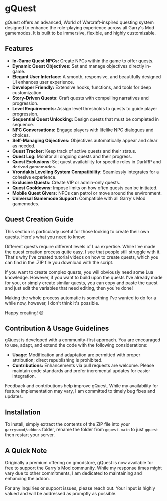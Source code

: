 # gQuest

gQuest offers an advanced, World of Warcraft-inspired questing system designed to enhance the role-playing experience across all Garry's Mod gamemodes. It is built to be immersive, flexible, and highly customizable.

## Features

- **In-Game Quest NPCs:** Create NPCs within the game to offer quests.
- **Dynamic Quest Objectives:** Set and manage objectives directly in-game.
- **Elegant User Interface:** A smooth, responsive, and beautifully designed UI enhances user experience.
- **Developer Friendly:** Extensive hooks, functions, and tools for deep customization.
- **Story-Driven Quests:** Craft quests with compelling narratives and progression.
- **Level Requirements:** Assign level thresholds to quests to guide player progression.
- **Sequential Quest Unlocking:** Design quests that must be completed in sequence.
- **NPC Conversations:** Engage players with lifelike NPC dialogues and choices.
- **Self-Managing Objectives:** Objectives automatically appear and clear as needed.
- **Quest Tracker:** Keep track of active quests and their status.
- **Quest Log:** Monitor all ongoing quests and their progress.
- **Quest Exclusions:** Set quest availability for specific roles in DarkRP and derived gamemodes.
- **Vrondakis Leveling System Compatibility:** Seamlessly integrates for a cohesive experience.
- **Exclusive Quests:** Create VIP or admin-only quests.
- **Quest Cooldowns:** Impose limits on how often quests can be initiated.
- **Mobile Quest Givers:** NPCs can patrol or move around the environment.
- **Universal Gamemode Support:** Compatible with all Garry's Mod gamemodes.

## Quest Creation Guide

This section is particularly useful for those looking to create their own quests. Here's what you need to know:

Different quests require different levels of Lua expertise. While I've made the quest creation process quite easy, I see that people still struggle with it. That's why I've created tutorial videos on how to create quests, which you can find in the .ZIP file you download with the script.

If you want to create complex quests, you will obviously need some Lua knowledge. However, if you want to build upon the quests I've already made for you, or simply create similar quests, you can copy and paste the quest and just edit the variables that need editing, then you're done!

Making the whole process automatic is something I've wanted to do for a while now, however, I don't think it's possible.

Happy creating! 😊

## Contribution & Usage Guidelines

gQuest is developed with a community-first approach. You are encouraged to use, adapt, and extend the code with the following considerations:

- **Usage:** Modification and adaptation are permitted with proper attribution; direct republishing is prohibited.
- **Contributions:** Enhancements via pull requests are welcome. Please maintain code standards and prefer incremental updates for easier integration.

Feedback and contributions help improve gQuest. While my availability for feature implementation may vary, I am committed to timely bug fixes and updates.

## Installation

To install, simply extract the contents of the ZIP file into your `garrysmod/addons` folder, rename the folder from `gquest-main` to just `gquest` then restart your server.

## A Quick Note

Originally a premium offering on gmodstore, gQuest is now available for free to support the Garry's Mod community. While my response times might vary due to other commitments, I am dedicated to maintaining and enhancing the addon.

For any inquiries or support issues, please reach out. Your input is highly valued and will be addressed as promptly as possible.
